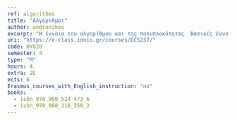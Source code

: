 ```yaml
---
ref: algorithms
title: "Αλγόριθμοι"
author: andronikos
excerpt: "Η έννοια του αλγορίθμου και της πολυπλοκότητας. Βασικές έννοιες της ανάλυσης αλγορίθμων. Μαθηματικό υπόβαθρο. Τεχνικές επίλυσης αναδρομικών εξισώσεων. Τεχνικές σχεδίασης αλγορίθμων. Η τεχνική «διαίρει και βασίλευε». Ο αλγόριθμος της συγχώνευσης. Ο αλγόριθμος της γρήγορης ταξινόμησης. Ελάχιστος χρόνος εκτέλεσης αλγορίθμων διάταξης. Πολλαπλασιασμός αριθμών και πινάκων. Η τεχνική του δυναμικού προγραμματισμού. Ιδιότητα βέλτιστων επιμέρους δομών. Το πρόβλημα του πολλαπλασιασμού ακολουθίας πινάκων. Το ακέραιο πρόβλημα του σακιδίου. Το πρόβλημα της διαμέρισης. Η άπληστη τεχνική. Δρομολόγηση εργασιών, απληστία και ρέστα, το κλασματικό πρόβλημα του σακιδίου. Θεωρία Γραφημάτων. Αναπαράσταση γραφημάτων, αλγόριθμοι εξερεύνησης γραφημάτων. Αναζήτηση πρώτα σε πλάτος, αναζήτηση πρώτα σε βάθος. Τοπολογική ταξινόμηση. Ελάχιστα επικαλύπτοντα δένδρα. Άπληστος υπολογισμός ελάχιστου επικαλύπτοντος δέντρου. Συντομότερα μονοπάτια. Συντομότερα μονοπάτια μοναδικής πηγής. Συντομότερα μονοπάτια για όλα τα ζεύγη κορυφών. Οπισθοδρόμηση. Διακλάδωση και Φράξιμο. Βασικοί αλγόριθμοι συμβολοσειρών. Εισαγωγή στη Θεωρία Υπολογιστικής Πολυπλοκότητας."
uri: "https://e-class.ionio.gr/courses/DCS237/"
code: ΗΥ020
semester: 4
type: "M"
hours: 4
extra: 2Ε
ects: 6
Erasmus_courses_with_English_instruction: "no"
books:
  - isbn_978_960_524_473_6
  - isbn_978_960_218_350_2
---
```


